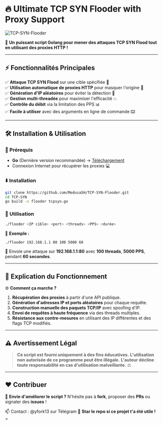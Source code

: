 # 🔥 Ultimate TCP SYN Flooder with Proxy Support

![TCP-SYN-Flooder](https://www.imperva.com/learn/wp-content/uploads/sites/13/2019/01/syn-flood.jpg)

🚀 **Un puissant script Golang pour mener des attaques TCP SYN Flood tout en utilisant des proxies HTTP !**

---

## ⚡ Fonctionnalités Principales

✅ **Attaque TCP SYN Flood** sur une cible spécifiée 🎯  
✅ **Utilisation automatique de proxies HTTP** pour masquer l'origine 📡  
✅ **Génération d'IP aléatoires** pour éviter la détection 🚀  
✅ **Gestion multi-threadée** pour maximiser l'efficacité 💥  
✅ **Contrôle du débit** via la limitation des PPS 📊  
✅ **Facile à utiliser** avec des arguments en ligne de commande ⌨️  

---

## 🛠️ Installation & Utilisation

### 📌 Prérequis
- **Go** (Dernière version recommandée) → [Téléchargement](https://go.dev/dl/)
- Connexion Internet pour récupérer les proxies 💻

### ⬇️ Installation
```bash
git clone https://github.com/MedusaSH/TCP-SYN-Flooder.git
cd TCP-SYN
go build -o flooder tcpsyn.go
```

### 🚀 Utilisation
```bash
./flooder <IP cible> <port> <threads> <PPS> <durée>
```
📌 **Exemple :**
```bash
./flooder 192.168.1.1 80 100 5000 60
```
🔹 Envoie une attaque sur **192.168.1.1:80** avec **100 threads**, **5000 PPS**, pendant **60 secondes**.

---

## 🎯 Explication du Fonctionnement

⚙️ **Comment ça marche ?**
1. **Récupération des proxies** à partir d'une API publique.
2. **Génération d'adresses IP et ports aléatoires** pour chaque requête.
3. **Construction manuelle des paquets TCP/IP** avec spoofing d'IP.
4. **Envoi de requêtes à haute fréquence** via des threads multiples.
5. **Résistance aux contre-mesures** en utilisant des IP différentes et des flags TCP modifiés.

---

## ⚠️ Avertissement Légal
> **Ce script est fourni uniquement à des fins éducatives.**
> **L'utilisation non autorisée de ce programme peut être illégale.**
> **L'auteur décline toute responsabilité en cas d'utilisation malveillante.** ⚖️

---

## ❤️ Contribuer
👥 **Envie d'améliorer le script ?** N'hésite pas à **fork**, proposer des **PRs** ou signaler des **issues** !

📫 Contact : @yfork13 sur Télégram
🚀 **Star le repo si ce projet t'a été utile !** ⭐

